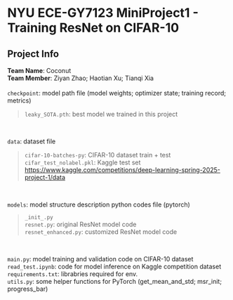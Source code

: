 # NYU ECE-GY7123 MiniProject1 - Training ResNet on CIFAR-10
## Project Info
**Team Name**: Coconut <br>
**Team Member**: Ziyan Zhao; Haotian Xu; Tianqi Xia <br>
<br>
`checkpoint`: model path file (model weights; optimizer state; training record; metrics) 
>`leaky_SOTA.pth`: best model we trained in this project
<br>

`data`: dataset file
>`cifar-10-batches-py`: CIFAR-10 dataset train + test <br>
>`cifar_test_nolabel.pkl`: Kaggle test set https://www.kaggle.com/competitions/deep-learning-spring-2025-project-1/data 
<br>

`models`: model structure description python codes file (pytorch)
>`_init_.py` <br>
>`resnet.py`: original ResNet model code <br>
>`resnet_enhanced.py`: customized ResNet model code
<br>

`main.py`: model training and validation code on CIFAR-10 dataset <br>
`read_test.ipynb`: code for model inference on Kaggle competition dataset <br>
`requirements.txt`: librabries required for env. <br>
`utils.py`: some helper functions for PyTorch (get_mean_and_std; msr_init; progress_bar) <br>


